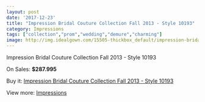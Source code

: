 ```yaml
---
layout: post
date: '2017-12-23'
title: "Impression Bridal Couture Collection Fall 2013 - Style 10193"
category: Impressions
tags: ["collection","prom","wedding","demure","charming"]
image: http://img.idealgown.com/15505-thickbox_default/impression-bridal-couture-collection-fall-2013-style-10193.jpg
---
```

Impression Bridal Couture Collection Fall 2013 - Style 10193

On Sales: **$287.995**
<a href="https://www.idealgown.com/en/impressions/6199-impression-bridal-couture-collection-fall-2013-style-10193.html"><amp-img layout="responsive" width="600" height="600" src="//img.idealgown.com/15505-thickbox_default/impression-bridal-couture-collection-fall-2013-style-10193.jpg" alt="Impression Bridal Couture Collection Fall 2013 - Style 10193 0" /></a>
<a href="https://www.idealgown.com/en/impressions/6199-impression-bridal-couture-collection-fall-2013-style-10193.html"><amp-img layout="responsive" width="600" height="600" src="//img.idealgown.com/15507-thickbox_default/impression-bridal-couture-collection-fall-2013-style-10193.jpg" alt="Impression Bridal Couture Collection Fall 2013 - Style 10193 1" /></a>
<a href="https://www.idealgown.com/en/impressions/6199-impression-bridal-couture-collection-fall-2013-style-10193.html"><amp-img layout="responsive" width="600" height="600" src="//img.idealgown.com/15506-thickbox_default/impression-bridal-couture-collection-fall-2013-style-10193.jpg" alt="Impression Bridal Couture Collection Fall 2013 - Style 10193 2" /></a>

Buy it: [Impression Bridal Couture Collection Fall 2013 - Style 10193](https://www.idealgown.com/en/impressions/6199-impression-bridal-couture-collection-fall-2013-style-10193.html "Impression Bridal Couture Collection Fall 2013 - Style 10193")

View more: [Impressions](https://www.idealgown.com/en/91-impressions "Impressions")